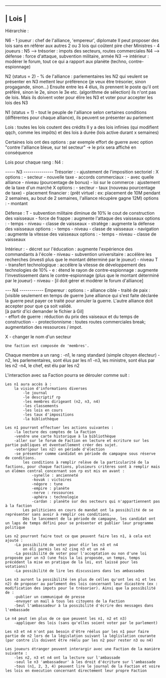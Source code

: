 ----------
|  Lois  |
----------

Hiérarchie :

N6 - 1 joueur : chef de l'alliance, 'empereur', diplomate
	Il peut proposer des lois sans en référer aux autres
	2 ou 3 lois qui coûtent pire cher
Ministres - 4 joueurs :
N5	--> trésorier : impots des secteurs, routes commerciales
N4	--> défense : force d'attaque, subvention militaire, armée
N3	--> intérieur : modérer le forum, tout ce qui a rapport aux planète (techno, contre-espionnage)

N2 (status = 2) - % de l'alliance : parlementaires
	les N2 qui veulent se présenter en N3 mettent leur préférence (je veux être trésorier, sinon progagande, sinon...)
	Ensuite entre les 4 élus, ils prennent le poste qu'il ont préféré, sinon le 2e, sinon le 3e etc. (algorithme de sélection)
	ils n'ont pas de lois. Mais ils doivent voter pour élire les N3 et voter pour accepter les lois des N3

N1 (status = 1) - tout le peuple de l'alliance
	selon certaines conditions (différentes pour chaque alliance), ils peuvent se présenter au parlement


Lois :
toutes les lois coutent des crédits
Il y a des lois infinies (qui modifient qqch, comme les impôts) et des lois à durée (lois active durant x semaines)

Certaines lois ont des options : par exemple effort de guerre avec option "contre l'alliance bleue, sur tel secteur" -> le prix sera affiché en conséquence




Lois pour chaque rang :
N4 :


----- N3 ---------------
Trésorier :
	- ajustement de l'imposition sectoriel :
X		options : 	- secteur
					- nouvelle taxe
	- accords commerciaux :
					- avec quelle alliance
					- niveau (pourcentage de bonus)
	- loi sur le commerce : ajustement de la taxe d'un marché
X		options : 	- secteur
					- taux (nouveau pourcentage de taxe)
	- placement financier : (prêt virtuel : ex: placement de 10M pendant 2 semaines, au bout de 2 semaines, l'alliance récupère gagne 12M)
		options :	- montant

Défense :
T	- subvention militaire diminue de 10% le cout de construction des vaisseaux
	- force de frappe : augmente l'attaque des vaisseaux
		options :	- temps
					- niveau
					- classe de vaisseaux
	- stratège : augmente la défense des vaisseaux
		options :	- temps
					- niveau
					- classe de vaisseaux
	- navigation : augmente la vitesse des vaisseaux
		options :	- temps
					- niveau
					- classe de vaisseaux

Intérieur :
	- décret sur l'éducation : augmente l'expérience des commandants à l'école
					- niveau
	- subvention universitaire : accélère les recherches (investi plus que le montant déterminé par le joueur)
					- niveau
T	- transfert technologique : accélère la vitesse de développement des technologies de 10%
	- e : étend le rayon de contre-espionnage : augmente l'investissement dans le contre-espionnage (plus que le montant déterminé par le joueur)
					- niveau
	- [il doit gérer et modérer le forum d'alliance]


--- N4 ------------
Empereur :
		options : 	- alliance cible
	- traité de paix : [visible seulement en temps de guerre ]une alliance qui s'est faite déclarée la guerre peut payer ce traité pour annuler la guerre. L'autre alliance doit accepter pour que ça soit validé.	
[à partir d'ici demander le fichier à Gil]		
	- effort de guerre : réduction du prix des vaiseaux et du temps de construction
					- 
	- protectionnisme : toutes routes commerciales break; augmentation des ressources / impot.

X	- changer le nom d'un secteur





	Une faction est composée de 'membres'.
Chaque membre a un rang :
	-n1, le rang standard (simple citoyen électeur)
	-n2, les parlementaires, sont élus par les n1
	-n3, les ministre, sont élus par les n2
	-n4, le chef, est élu par les n2

L'interaction avec sa Faction pourra se dérouler comme suit :

	Les n1 aura accès à :
		la vision d'informations diverses
			-le journal
			-le descriptif rp
			-les membres dirigeant (n2, n3, n4)
			-les classements
			-les lois en cours
			-les taux d'impositions
			-la bibliothèque

	Les n1 pourront effectuer les actions suivantes :
		-la lecture des comptes de la Faction
		-vendre une carte historique à la bibliothèque
		-aller sur le forum de Faction en lecture et écriture sur les partie publiques et éventuellement créer des sujet.
		-voter(pour les n2) en période d'élection
		-se présenter comme candidat en période de campagne sous réserve de conditions.
			les conditions à remplir relève de la particularité de la factions, pour chaque factions, plusieurs critères sont à remplir mais un élémen central concernant son rp est mis en avant :
				-synelle : ancienneté
				-kovak : victoires
				-négore : tune
				-empire : planète
				-nerve : ressources
				-aphéra : technologie
				-cardan : planète sur des secteurs qui n'appartiennent pas à la faction
			Les politiciens en cours de mandat ont la possibilité de se représenter sans avoir à remplir ces conditions.
			Dès le lancement de la période de campagne, les candidat ont un laps de temps défini pour se présenter et publier leur programme politique

	Les n2 pourront faire tout ce que peuvent faire les n1, à cela est ajouté :
		-La possibilité de voter pour élir les n3 et n4
			on éli parmis les n2 cinq n3 et un n4
		-La possibilité de voter pour l'acceptation ou non d'une loi proposée par un n3 (une fois la loi proposée, un temps, temps précédent la mise en pratique de la loi, est laissé pour les votations)
		-La possibilité de lire les discussions dans les ambassades

	Les n3 auront la possibilité (en plus de celles qu'ont les n1 et les n2) de proposer au parlement des lois concernant leur dicastère (ex : modification des impots pour le trésorier). Ainsi que la possibilité de :
		-publier un communiqué de presse
		-envoyer un mail à tous les citoyens de la Faction
		-Seul l'ambassadeur à la possibilité d'écrire des messages dans l'embassade

	Le n4 peut (en plus de ce que peuvent les n1, n2 et n3)
		-appliquer des lois (sans qu'elles soient voter par le parlement)

	Les n3 et n4 n'ont pas besoin d'être réélus par les n1 pour faire partie de n2 lors de la législation suivant la léglislation courante (par contre ils doivent être réélu par les n2 pour rester n3 ou n4)

	Les joueurs étranger peuvent interargir avec une Faction de la manière suivante :
		-les n2, n3 et n4 ont la lecture sur l'ambassade
		-seul le n3 'ambassadeur' à les droit d'écriture sur l'ambassade
		-tous (n1, 2, 3, 4) peuvent lire le journal de la Faction et voire les lois en éxecution concernant directement leur propre Faction
